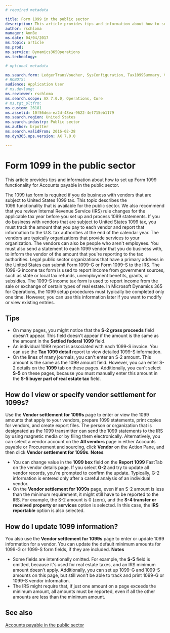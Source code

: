 ```yaml
---
# required metadata

title: Form 1099 in the public sector
description: This article provides tips and information about how to set up Form 1099 functionality for Accounts payable in the public sector.
author: rschloma
manager: AnnBe
ms.date: 04/04/2017
ms.topic: article
ms.prod: 
ms.service: Dynamics365Operations
ms.technology: 

# optional metadata

ms.search.form: LedgerTransVoucher, SysConfiguration, Tax1099Summary, VendTableListPage
# ROBOTS: 
audience: Application User
# ms.devlang: 
ms.reviewer: rschloma
ms.search.scope: AX 7.0.0, Operations, Core
# ms.tgt_pltfrm: 
ms.custom: 26181
ms.assetid: 10f56dea-ea2d-48ea-9622-4ef715eb1179
ms.search.region: United States
ms.search.industry: Public sector
ms.author: brpotter
ms.search.validFrom: 2016-02-28
ms.dyn365.ops.version: AX 7.0.0

---
```


# Form 1099 in the public sector

This article provides tips and information about how to set up Form 1099 functionality for Accounts payable in the public sector.

The 1099 tax form is required if you do business with vendors that are subject to United States 1099 tax. This topic describes the 1099 functionality that is available for the public sector. We also recommend that you review Internal Revenue Service (IRS) rule changes for the applicable tax year before you set up and process 1099 statements. If you do business with vendors that are subject to United States 1099 tax, you must track the amount that you pay to each vendor and report that information to the U.S. tax authorities at the end of the calendar year. The vendors are typically organizations that provide services to your organization. The vendors can also be people who aren't employees. You must also send a statement to each 1099 vendor that you do business with, to inform the vendor of the amount that you're reporting to the tax authorities. Legal public sector organizations that have a primary address in the United States can submit Form 1099-G or Form 1099-S to the IRS. The 1099-G income tax form is used to report income from government sources, such as state or local tax refunds, unemployment benefits, grants, or subsidies. The 1099-S income tax form is used to report income from the sale or exchange of certain types of real estate. In Microsoft Dynamics 365 for Operations, the 1099 setup procedures must typically be completed only one time. However, you can use this information later if you want to modify or view existing entries.

## Tips
-   On many pages, you might notice that the **S-2 gross proceeds** field doesn't appear. This field doesn't appear if the amount is the same as the amount in the **Settled federal 1099** field.
-   An individual 1099 report is associated with each 1099-S invoice. You can use the **Tax 1099 detail** report to view detailed 1099-S information.
-   On the lines of many journals, you can't enter an S-2 amount. This amount is the same as the 1099 amount field. However, you can enter S-2 details on the **1099** tab on these pages. Additionally, you can't select **S-5** on these pages, because you must manually enter this amount in the **S-5 buyer part of real estate tax** field.

## How do I view or specify vendor settlement for 1099s?
Use the **Vendor settlement for 1099s** page to enter or view the 1099 amounts that apply to your vendors, prepare 1099 statements, print copies for vendors, and create export files. The person or organization that is designated as the 1099 transmitter can send the 1099 statements to the IRS by using magnetic media or by filing them electronically. Alternatively, you can select a vendor account on the **All vendors** page in either Accounts payable or Procurement and sourcing, click **Vendor** on the Action Pane, and then click **Vendor settlement for 1099s**. **Notes**

-   You can change value in the **1099 box** field on the **Report 1099** FastTab on the vendor details page. If you select **G-2** and try to update all vendor records, you're prompted to confirm the update. Typically, G-2 information is entered only after a careful analysis of an individual vendor.
-   On the **Vendor settlement for 1099s** page, even if an S-2 amount is less than the minimum requirement, it might still have to be reported to the IRS. For example, the S-2 amount is 0 (zero), and the **S-4 transfer or received property or services** option is selected. In this case, the **IRS reportable** option is also selected.

## How do I update 1099 information?
You also use the **Vendor settlement for 1099s** page to enter or update 1099 information for a vendor. You can update the default minimum amounts for 1099-G or 1099-S form fields, if they are included. **Notes**

-   Some fields are intentionally omitted. For example, the **S-5** field is omitted, because it's used for real estate taxes, and an IRS minimum amount doesn't apply. Additionally, you can set up 1099-G and 1099-S amounts on this page, but still won't be able to track and print 1099-G or 1099-S vendor information.
-   The IRS might require that, if just one amount on a page exceeds the minimum amount, all amounts must be reported, even if all the other amounts are less than the minimum amount.


See also
--------

[Accounts payable in the public sector](https://ax.help.dynamics.com/en/wiki/Accounts-payable-in-the-public-sector/)

